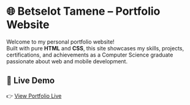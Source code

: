 # 🌐 Betselot Tamene – Portfolio Website

Welcome to my personal portfolio website!  
Built with pure **HTML** and **CSS**, this site showcases my skills, projects, certifications, and achievements as a Computer Science graduate passionate about web and mobile development.

## 📸 Live Demo

👉 [View Portfolio Live](https://github.com/betsita24/portfolio.git)
